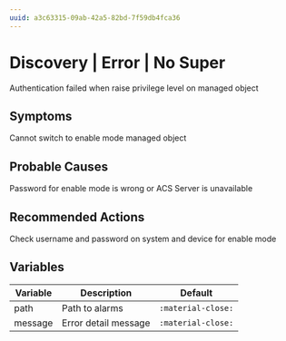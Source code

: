 ```yaml
---
uuid: a3c63315-09ab-42a5-82bd-7f59db4fca36
---
```

# Discovery | Error | No Super

Authentication failed when raise privilege level on managed object

## Symptoms

Cannot switch to enable mode managed object

## Probable Causes

Password for enable mode is wrong or ACS Server is unavailable

## Recommended Actions

Check username and password on system and device for enable mode

## Variables

Variable | Description | Default
--- | --- | ---
path | Path to alarms | `:material-close:`
message | Error detail message | `:material-close:`
